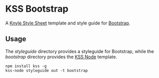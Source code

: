 # KSS Bootstrap

A [Knyle Style Sheet](http://warpspire.com/kss/) template and style guide for [Bootstrap](http://getbootstrap.com).


## Usage

The *styleguide* directory provides a styleguide for Bootstrap, while the *bootstrap* directory provides the [KSS Node](http://kss-node.github.io/kss-node/) template.

    npm install kss -g
    kss-node styleguide out -t bootstrap
